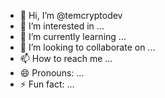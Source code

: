 - 👋 Hi, I’m @temcryptodev
- 👀 I’m interested in ...
- 🌱 I’m currently learning ...
- 💞️ I’m looking to collaborate on ...
- 📫 How to reach me ...
- 😄 Pronouns: ...
- ⚡ Fun fact: ...

<!---
temcryptodev/temcryptodev is a ✨ special ✨ repository because its `README.md` (this file) appears on your GitHub profile.
You can click the Preview link to take a look at your changes.
--->

